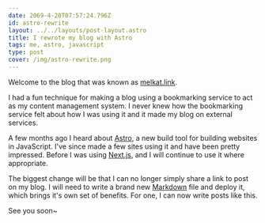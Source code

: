 ```yaml
---
date: 2069-4-20T07:57:24.796Z
id: astro-rewrite
layout: ../../layouts/post-layout.astro
title: I rewrote my blog with Astro
tags: me, astro, javascript
type: post
cover: /img/astro-rewrite.png
---
```

Welcome to the blog that was known as [melkat.link](https://melkat.link).

I had a fun technique for making a blog using a bookmarking service to act as my content management system. I never knew how the bookmarking service felt about how I was using it and it made my blog on external services.

A few months ago I heard about [Astro](https://astro.build), a new build tool for building websites in JavaScript. I've since made a few sites using it and have been pretty impressed. Before I was using [Next.js](https://nextjs.org), and I will continue to use it where appropriate.

The biggest change will be that I can no longer simply share a link to post on my blog. I will need to write a brand new [Markdown](https://en.wikipedia.org/wiki/Markdown) file and deploy it, which brings it's own set of benefits. For one, I can now write posts like this.

See you soon~
